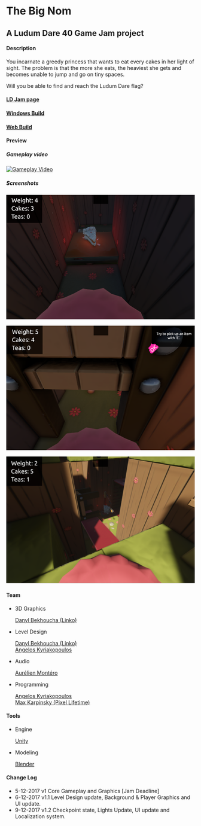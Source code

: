 # The Big Nom

## A Ludum Dare 40 Game Jam project

#### Description

You incarnate a greedy princess that wants to eat every cakes in her light of sight. The problem is that the more she eats, the heaviest she gets and becomes unable to jump and go on tiny spaces.

Will you be able to find and reach the Ludum Dare flag?

#### [LD Jam page](https://ldjam.com/events/ludum-dare/40/chubby-princess)  

#### [Windows Build](https://linko3d.itch.io/princess-cake)

#### [Web Build](https://linko-3d.github.io/LD40/)

#### Preview

##### Gameplay video

[![Gameplay Video](https://img.youtube.com/vi/HB3FgHqssQU/0.jpg)](https://www.youtube.com/watch?v=HB3FgHqssQU)

##### Screenshots

![Photo preview 1](./Readme/screenshot-1.png)

![Photo preview 2](./Readme/screenshot-2.png)

![Photo preview 3](./Readme/screenshot-3.png)

#### Team

- 3D Graphics

  [Danyl Bekhoucha (Linko)](https://ldjam.com/users/danyl/)

- Level Design

  [Danyl Bekhoucha (Linko)](https://ldjam.com/users/danyl/)   
  [Angelos Kyriakopoulos](https://github.com/AngelKyriako)   
  
- Audio

  [Aurélien Montéro](www.aurelienmontero.com)

- Programming

  [Angelos Kyriakopoulos](https://github.com/AngelKyriako)   
  [Max Karpinsky (Pixel Lifetime)](https://github.com/MaxKarpinsky)

#### Tools

- Engine
 
  [Unity](https://unity3d.com/)
 
- Modeling

  [Blender](https://blender.org/)
 
 #### Change Log

- 5-12-2017 v1 Core Gameplay and Graphics [Jam Deadline] 
- 6-12-2017 v1.1 Level Design update, Background & Player Graphics and UI update.
- 9-12-2017 v1.2 Checkpoint state, Lights Update, UI update and Localization system.

